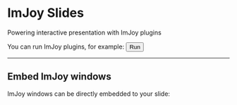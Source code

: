 # ImJoy Slides

Powering interactive presentation with ImJoy plugins

You can run ImJoy plugins, for example: <button class="button" onclick="api.showDialog({src: 'https://hms-dbmi.github.io/vizarr/?source=https://s3.embassy.ebi.ac.uk/idr/zarr/v0.1/4495402.zarr'})">Run</button>

-----
<!-- .slide: data-state="embed-demo" -->
## Embed ImJoy windows

ImJoy windows can be directly embedded to your slide:

<div id="kaibu-window" style="display: inline-block;width: 100%; height: calc(100vh - 300px);"></div>


-----
## Getting started

To make your own slides, you can open the slides editor.

 ![](https://slides.imjoy.io/assets/screenshot-imjoy-slide-editor.png)

You can save and preview changes directly.

-----
## Advanced features

 For more advanced features, see [here](https://github.com/imjoy-team/imjoy-slides#getting-started)

-----
## Thank you!

ImJoy Slides is made by the [@ImJoyTeam](https://twitter.com/imjoyteam).

<!-- startup script  -->
```javascript execute
Reveal.addEventListener('embed-demo', async function(){
  // load the web app via its URL
  viewer = await api.createWindow({src: "https://kaibu.org/#/app", window_id: "kaibu-window"})
  // call api functions directly via RPC
  // add an image layer
  await viewer.view_image("https://images.proteinatlas.org/61448/1319_C10_2_blue_red_green.jpg")
  // add an annotation layer
  await viewer.add_shapes([], {name:"annotation"})
})
```
